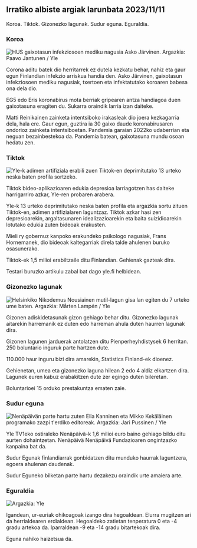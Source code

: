 ## Irratiko albiste argiak larunbata 2023/11/11

Koroa. Tiktok. Gizonezko lagunak. Sudur eguna. Eguraldia.

### Koroa

![HUS gaixotasun infekziosoen mediku nagusia Asko Järvinen. Argazkia: Paavo Jantunen / Yle](https://images.cdn.yle.fi/image/upload/c_crop,h_3027,w_5382,x_0,y_311/ar_1.7777777777777777,c_fill,g_faces,h_6701/0d_p_1201/0d_1201.q_auto:eco/f_auto/fl_lossy/v1699692578/39-1199235654f3bb0eba14)

Corona aditu batek dio herritarrek ez dutela kezkatu behar, nahiz eta gaur egun Finlandian infekzio arriskua handia den. Asko Järvinen, gaixotasun infekziosoen mediku nagusiak, txertoen eta infektatutako koroaren babesa ona dela dio.

EG5 edo Eris koronabirus mota berriak gripearen antza handiagoa duen gaixotasuna eragiten du. Sukarra oraindik larria izan daiteke.

Matti Reinikainen zainketa intentsiboko irakasleak dio joera kezkagarria dela, hala ere. Gaur egun, guztira ia 30 gaixo daude koronabirusaren ondorioz zainketa intentsiboetan. Pandemia garaian 2022ko udaberrian eta neguan bezainbestekoa da. Pandemia batean, gaixotasuna mundu osoan hedatu zen.

### Tiktok

![Yle-k adimen artifiziala erabili zuen Tiktok-en deprimitutako 13 urteko neska baten profila sortzeko. ](https://images.cdn.yle.fi/image/upload/c_crop,h_2955,w_5255,x_371,y_789/ar_1.777777777777777,c_fill,g_faces,h_675,w_1200/autof_auto_1200/0fq_autofl_lossy/v1697625813/39-1187987652fb3e8a7ce7)

Tiktok bideo-aplikazioaren edukia depresioa larriagotzen has daiteke harrigarriro azkar, Yle-ren probaren arabera.

Yle-k 13 urteko deprimitutako neska baten profila eta argazkia sortu zituen Tiktok-en, adimen artifizialaren laguntzaz. Tiktok azkar hasi zen depresioarekin, argaltasunaren idealizazioarekin eta baita suizidioarekin lotutako edukia zuten bideoak erakusten.

Mieli ry gobernuz kanpoko erakundeko psikologo nagusiak, Frans Hornemanek, dio bideoak kaltegarriak direla talde ahulenen buruko osasunerako.

Tiktok-ek 1,5 milioi erabiltzaile ditu Finlandian. Gehienak gazteak dira.

Testari buruzko artikulu zabal bat dago yle.fi helbidean.

### Gizonezko lagunak

![Helsinkiko Nikodemus Nousiainen mutil-lagun gisa lan egiten du 7 urteko ume baten. Argazkia: Mårten Lampén / Yle](https://images.cdn.yle.fi/image/upload/c_crop,h_2250,w_4000,x_0,y_150/ar_1.77777777777777777,c_fill,g_faces,h_671/0d_1205/0d_1201q_auto:eco/f_auto/fl_lossy/v1699361417/39-1197061654a30293868a)

Gizonen adiskidetasunak gizon gehiago behar ditu. Gizonezko lagunak aitarekin harremanik ez duten edo harreman ahula duten haurren lagunak dira.

Gizonen lagunen jarduerak antolatzen ditu Pienperheyhdistysek 6 herritan. 250 boluntario inguruk parte hartzen dute.

110.000 haur inguru bizi dira amarekin, Statistics Finland-ek dioenez.

Gehienetan, umea eta gizonezko laguna hilean 2 edo 4 aldiz elkartzen dira. Lagunek euren kabuz erabakitzen dute zer egingo duten bileretan.

Boluntarioei 15 orduko prestakuntza ematen zaie.

### Sudur eguna

![Nenäpäivän parte hartu zuten Ella Kanninen eta Mikko Kekäläinen programako zazpi t'erdiko editoreak. Argazkia: Jari Pussinen / Yle](https://images.cdn.yle.fi/image/upload/c_crop,h_3125,w_5557,x_0,y_126/ar_1.7777777777777777,c_fill,g_faces,h_670/0_r1201.q_auto:eco/f_auto/fl_lossy/v1699531130/39-1198130654cc7a81d6f6)

Yle TV1eko ostiraleko Nenäpäivä-k 1,6 milioi euro baino gehiago bildu ditu aurten dohaintzetan. Nenäpäivä Nenäpäivä Fundazioaren ongintzazko kanpaina bat da.

Sudur Egunak finlandiarrak gonbidatzen ditu munduko haurrak laguntzera, egoera ahulenan daudenak.

Sudur Eguneko bilketan parte hartu dezakezu oraindik urte amaiera arte.

### Eguraldia

![ Argazkia: Yle](https://images.cdn.yle.fi/image/upload/c_crop,h_1080,w_1919,x_0,y_0/ar_1.777777777777777,c_fill,g_faces,h_675,w_rq_auto/0dp_1201/0dp:eco/f_auto/fl_lossy/v1699717391/39-1199335654fa0f0a84d5)

Igandean, ur-euriak ohikoagoak izango dira hegoaldean. Elurra mugitzen ari da herrialdearen erdialdean. Hegoaldeko zatietan tenperatura 0 eta -4 gradu artekoa da. Iparraldean -9 eta -14 gradu bitartekoak dira.

Eguna nahiko haizetsua da.